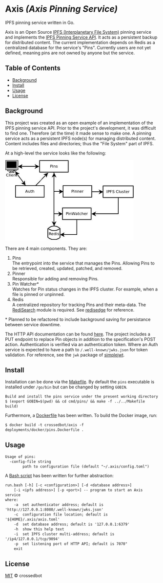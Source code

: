 # Axis _(Axis Pinning Service)_
IPFS pinning service written in Go.

Axis is an Open Source [IPFS (Interplanetary File System)](https://ipfs.io/) pinning service and implements the
[IPFS Pinning Service API](https://ipfs.github.io/pinning-services-api-spec/).
It acts as a persistent backup for distributed content. The current
implementation depends on Redis as a centralized database for the service's
"Pins". Currently users are not yet defined, meaning pins are not owned by
anyone but the service.

## Table of Contents
- [Background](#background)
- [Install](#install)
- [Usage](#usage)
- [License](#license)

## Background
This project was created as an open example of an implementation of the IPFS
pinning service API. Prior to the project's development, it was difficult to
find one. Therefore (at the time) it made sense to make one. A pinning service
acts as a persistent IPFS node(s) for managing distributed content. Content
includes files and directories; thus the "File System" part of IPFS.

At a high-level the service looks like the following:

![high-level.jpeg](assets/high-level.jpeg)

There are 4 main components. They are:
1. Pins  
 The entrypoint into the service that manages the Pins. Allowing Pins to be
 retrieved, created, updated, patched, and removed.
2. Pinner  
 Responsible for adding and removing Pins.
3. Pin Watcher*  
 Watches for Pin status changes in the IPFS cluster. For example, when a file is
 pinned or unpinned.
4. Redis  
 A centralized repository for tracking Pins and their meta-data. The
 [RediSearch](https://oss.redis.com/redisearch) module is required. See
 [redisedge](https://github.com/crossedbot/docker/tree/dev/redisedge) for
 reference.

\* Planned to be refactored to include background saving for persistance
between service downtime.

The HTTP API documentation can be found [here](api/pins/pins.yml). The project
includes a PUT endpoint to replace Pin objects in addition to the
specification's POST action. Authentication is verified via an authentication
token. Where an Auth service is expected to have a path to
`/.well-known/jwks.json` for token validation. For reference, see the `jwk`
package of [simplejwt](https://github.com/crossedbot/simplejwt).

## Install
Installation can be done via the [Makefile](Makefile). By default the `pins`
executable is installed under `/go/bin` but can be changed by setting `GOBIN`.
```
Build and install the pins service under the present working directory
$ (export GOBIN=$(pwd) && cd cmd/pins/ && make -f ../../Makefile build)
```

Furthermore, a [Dockerfile](deployments/docker/pins.Dockerfile) has been
written. To build the Docker image, run:
```
$ docker build -t crossedbot/axis -f deployments/docker/pins.Dockerfile .
```

## Usage
```
Usage of pins:
  -config-file string
        path to configuration file (default "~/.axis/config.toml")
```

A [Bash script](scripts/run.bash) has been written for further
abstraction:
```
run.bash [-h] [-c <configuration>] [-d <database address>]
    [-i <ipfs address>] [-p <port>] -- program to start an Axis service
where:
    -a  set authenticator address; default is 'http://127.0.0.1:8080/.well-known/jwks.json'
    -c  configuration file location; default is '${HOME}/.axis/axis.toml'
    -d  set database address; default is '127.0.0.1:6379'
    -h  show this help text
    -i  set IPFS cluster multi-address; default is '/ip4/127.0.0.1/tcp/9094'
    -p  set listening port of HTTP API; default is 7070"
    exit
```

## License
[MIT](LICENSE) &copy; crossedbot

